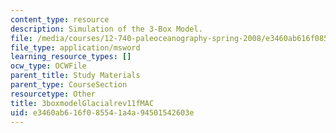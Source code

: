 ```yaml
---
content_type: resource
description: Simulation of the 3-Box Model.
file: /media/courses/12-740-paleoceanography-spring-2008/e3460ab616f085541a4a94501542603e_3boxmodelGlacialrev11fMAC.xls
file_type: application/msword
learning_resource_types: []
ocw_type: OCWFile
parent_title: Study Materials
parent_type: CourseSection
resourcetype: Other
title: 3boxmodelGlacialrev11fMAC
uid: e3460ab6-16f0-8554-1a4a-94501542603e
---
```

